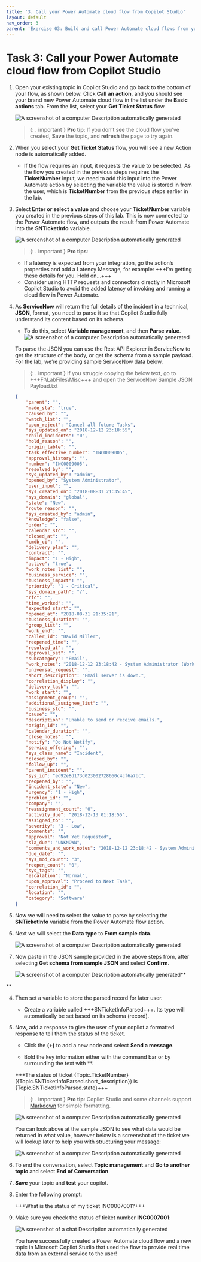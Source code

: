 ```yaml
---
title: '3. Call your Power Automate cloud flow from Copilot Studio'
layout: default
nav_order: 3
parent: 'Exercise 03: Build and call Power Automate cloud flows from your Copilot '
---
```


# Task 3: Call your Power Automate cloud flow from Copilot Studio

1.	Open your existing topic in Copilot Studio and go back to the bottom of your flow, as shown below. Click **Call an action**, and you should see your brand new Power Automate cloud flow in the list under the **Basic actions** tab. From the list, select your **Get Ticket Status** flow.

 	![A screenshot of a computer Description automatically generated](instructions271830\Media01\3ad9d4a7be95e2a433631e8d389f2c0e.png)

    >{: . important }	**Pro tip**: If you don’t see the cloud flow you’ve created, **Save** the topic, and **refresh** the page to try again.

1.	When you select your **Get Ticket Status** flow, you will see a new Action node is automatically added.

	- If the flow requires an input, it requests the value to be selected. As the flow you created in the previous steps requires the **TicketNumber** input, we need to add this input into the Power Automate action by selecting the variable the value is stored in from the user, which is **TicketNumber** from the previous steps earlier in the lab.

2.	Select **Enter or select a value** and choose your **TicketNumber** variable you created in the previous steps of this lab. This is now connected to the Power Automate flow, and outputs the result from Power Automate into the **SNTicketInfo** variable.

 	![A screenshot of a computer Description automatically generated](instructions271830\Media01\91a8d3fbe2f2508942aa4c62cc2725f5.png)

    >{: . important }	**Pro tips**: 
	- If a latency is expected from your integration, go the action’s properties and add a Latency Message, for example: +++I’m getting these details for you. Hold on…+++ 
	- Consider using HTTP requests and connectors directly in Microsoft Copilot Studio to avoid the added latency of invoking and running a cloud flow in Power Automate.

1.	As **ServiceNow** will return the full details of the incident in a technical, **JSON**, format, you need to parse it so that Copilot Studio fully understand its content based on its schema.

	- To do this, select **Variable management**, and then **Parse value**.
 	![A screenshot of a computer Description automatically generated](instructions271830\Media01\c28b821fc07a4e0cb0497d88258632ab.png)

	To parse the JSON you can use the Rest API Explorer in ServiceNow to get the structure of the body, or get the schema from a sample payload. For the lab, we’re providing sample ServiceNow data below.

    >{: . important }	If you struggle copying the below text, go to +++F:\LabFiles\Misc+++ and open the ServiceNow Sample JSON Payload.txt

	```json
	{
		"parent": "",
		"made_sla": "true",
		"caused_by": "",
		"watch_list": "",
		"upon_reject": "Cancel all future Tasks",
		"sys_updated_on": "2018-12-12 23:18:55",
		"child_incidents": "0",
		"hold_reason": "",
		"origin_table": "",
		"task_effective_number": "INC0009005",
		"approval_history": "",
		"number": "INC0009005",
		"resolved_by": "",
		"sys_updated_by": "admin",
		"opened_by": "System Administrator",
		"user_input": "",
		"sys_created_on": "2018-08-31 21:35:45",
		"sys_domain": "global",
		"state": "New",
		"route_reason": "",
		"sys_created_by": "admin",
		"knowledge": "false",
		"order": "",
		"calendar_stc": "",
		"closed_at": "",
		"cmdb_ci": "",
		"delivery_plan": "",
		"contract": "",
		"impact": "1 - High",
		"active": "true",
		"work_notes_list": "",
		"business_service": "",
		"business_impact": "",
		"priority": "1 - Critical",
		"sys_domain_path": "/",
		"rfc": "",
		"time_worked": "",
		"expected_start": "",
		"opened_at": "2018-08-31 21:35:21",
		"business_duration": "",
		"group_list": "",
		"work_end": "",
		"caller_id": "David Miller",
		"reopened_time": "",
		"resolved_at": "",
		"approval_set": "",
		"subcategory": "Email",
		"work_notes": "2018-12-12 23:18:42 - System Administrator (Work notes)\nupdated the priority to high based on the criticality of the Incident.\n\n",
		"universal_request": "",
		"short_description": "Email server is down.",
		"correlation_display": "",
		"delivery_task": "",
		"work_start": "",
		"assignment_group": "",
		"additional_assignee_list": "",
		"business_stc": "",
		"cause": "",
		"description": "Unable to send or receive emails.",
		"origin_id": "",
		"calendar_duration": "",
		"close_notes": "",
		"notify": "Do Not Notify",
		"service_offering": "",
		"sys_class_name": "Incident",
		"closed_by": "",
		"follow_up": "",
		"parent_incident": "",
		"sys_id": "ed92e8d173d023002728660c4cf6a7bc",
		"reopened_by": "",
		"incident_state": "New",
		"urgency": "1 - High",
		"problem_id": "",
		"company": "",
		"reassignment_count": "0",
		"activity_due": "2018-12-13 01:18:55",
		"assigned_to": "",
		"severity": "3 - Low",
		"comments": "",
		"approval": "Not Yet Requested",
		"sla_due": "UNKNOWN",
		"comments_and_work_notes": "2018-12-12 23:18:42 - System Administrator (Work notes)\nupdated the priority to high based on the criticality of the Incident.\n\n",
		"due_date": "",
		"sys_mod_count": "3",
		"reopen_count": "0",
		"sys_tags": "",
		"escalation": "Normal",
		"upon_approval": "Proceed to Next Task",
		"correlation_id": "",
		"location": "",
		"category": "Software"
	}
	```



1.	Now we will need to select the value to parse by selecting the **SNTicketInfo** variable from the Power Automate flow action.

2.	Next we will select the **Data type** to **From sample data**.

 	![A screenshot of a computer Description automatically generated](instructions271830\Media01\71bdfa5c66438648fc964edfe1ce47ec.png)

3.	Now paste in the JSON sample provided in the above steps from, after selecting **Get schema from sample JSON** and select **Confirm**.

 	![A screenshot of a computer Description automatically generated](instructions271830\Media01\1938529cef77c71d95eadce8fb856d6f.png)**

**

4.	Then set a variable to store the parsed record for later user.

	- Create a variable called +++SNTicketInfoParsed+++. Its type will automatically be set based on its schema (record).

5.	Now, add a response to give the user of your copilot a formatted response to tell them the status of the ticket. 

	- Click the **(+)** to add a new node and select **Send a message**.

	- Bold the key information either with the command bar or by surrounding the text with **.

	+++The status of ticket {Topic.TicketNumber} ({Topic.SNTicketInfoParsed.short_description}) is {Topic.SNTicketInfoParsed.state}+++


    >{: . important }	**Pro tip**: Copilot Studio and some channels support [Markdown](https://www.markdownguide.org/) for simple formatting.

    ![A screenshot of a computer Description automatically generated](instructions271830\Media01\866da15de00379db8e3c8922f1a62101.png)

	You can look above at the sample JSON to see what data would be returned in what value, however below is a screenshot of the ticket we will lookup later to help you with structuring your message:

    ![A screenshot of a computer Description automatically generated](instructions271830\Media01\102cff9a4fff8ab7750d5c21685776e9.png)

1.	To end the conversation, select **Topic management** and **Go to another topic** and select **End of Conversation**.

2.	**Save** your topic and **test** your copilot.

1. Enter the following prompt:

	+++What is the status of my ticket INC0007001?+++

1.	Make sure you check the status of ticket number **INC0007001**:

 	![A screenshot of a chat Description automatically generated](instructions271830\Media01\0b4cd711ae24c4f82eba87830cfd38a2.png)

 	You have successfully created a Power Automate cloud flow and a new topic in Microsoft Copilot Studio that used the flow to provide real time data from an external service to the user!
